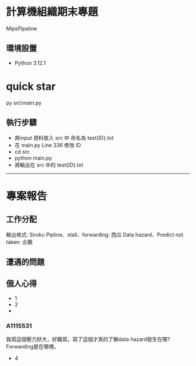 # 計算機組織期末專題

MipsPipeline

## 環境設置

- Python 3.12.1

# quick star

py src\main.py

## 執行步驟

- 將input 資料放入 src 中 命名為 test{ID}.txt
- 在 main.py Line 336 修改 ID
- cd src
- python main.py
- 將輸出在 src 中的 test{ID}.txt

---

# 專案報告

## 工作分配

輸出格式: Siroku
Pipline、stall、forwarding: 西瓜
Data hazard、Predict not taken: 企鵝


## 遭遇的問題



## 個人心得

- 1
- 2
- 
### A1115531

我寫這個壓力好大，好難寫，寫了這個才真的了解data hazard發生在哪? Forwarding是在哪裡。
  
- 4
